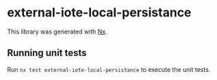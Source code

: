 # external-iote-local-persistance

This library was generated with [Nx](https://nx.dev).

## Running unit tests

Run `nx test external-iote-local-persistance` to execute the unit tests.
